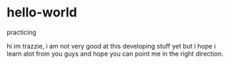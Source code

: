 # hello-world
practicing 
<p>hi im trazzie, i am not very good at this developing stuff yet but i hope i learn alot from you guys and hope you can point me in the right direction.</p>
